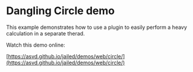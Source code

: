 # Dangling Circle demo

This example demonstrates how to use a plugin to easily perform a
heavy calculation in a separate therad.

Watch this demo online:

[https://asvd.github.io/jailed/demos/web/circle/](https://asvd.github.io/jailed/demos/web/circle/)
